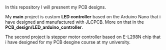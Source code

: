 In this repository I will presnent my PCB designs. 

My **main** project is custom **LED controller** based on the Arduino Nano that i have designed and manufactured with JLCPCB. More on that in the **PCB_design/LED_arduino_controller**.

The second project is stepper motor controller based on  E-L298N chip that i have designed for my PCB desgine course at my university. 

